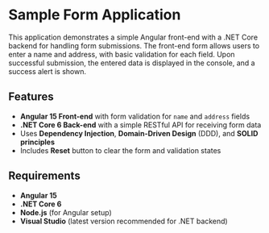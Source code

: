 # Sample Form Application
This application demonstrates a simple Angular front-end with a .NET Core backend for handling form submissions. The front-end form allows users to enter a name and address, with basic validation for each field. Upon successful submission, the entered data is displayed in the console, and a success alert is shown.

## Features
- **Angular 15 Front-end** with form validation for `name` and `address` fields
- **.NET Core 6 Back-end** with a simple RESTful API for receiving form data
- Uses **Dependency Injection**, **Domain-Driven Design** (DDD), and **SOLID principles**
- Includes **Reset** button to clear the form and validation states

## Requirements
- **Angular 15**
- **.NET Core 6**
- **Node.js** (for Angular setup)
- **Visual Studio** (latest version recommended for .NET backend)
